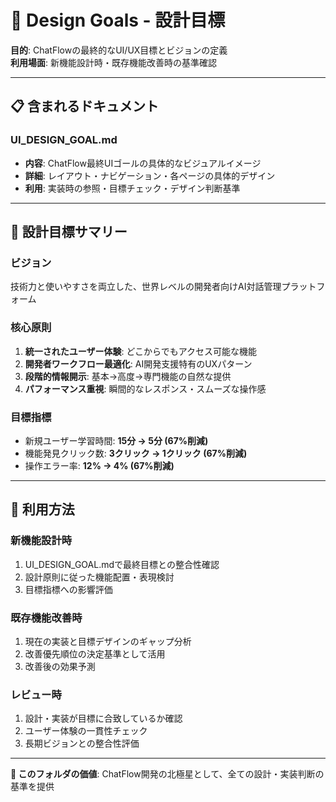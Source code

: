 # 🎯 Design Goals - 設計目標

**目的**: ChatFlowの最終的なUI/UX目標とビジョンの定義  
**利用場面**: 新機能設計時・既存機能改善時の基準確認

---

## 📋 **含まれるドキュメント**

### **UI_DESIGN_GOAL.md**
- **内容**: ChatFlow最終UIゴールの具体的なビジュアルイメージ
- **詳細**: レイアウト・ナビゲーション・各ページの具体的デザイン
- **利用**: 実装時の参照・目標チェック・デザイン判断基準

---

## 🎯 **設計目標サマリー**

### **ビジョン**
技術力と使いやすさを両立した、世界レベルの開発者向けAI対話管理プラットフォーム

### **核心原則**
1. **統一されたユーザー体験**: どこからでもアクセス可能な機能
2. **開発者ワークフロー最適化**: AI開発支援特有のUXパターン  
3. **段階的情報開示**: 基本→高度→専門機能の自然な提供
4. **パフォーマンス重視**: 瞬間的なレスポンス・スムーズな操作感

### **目標指標**
- 新規ユーザー学習時間: **15分 → 5分 (67%削減)**
- 機能発見クリック数: **3クリック → 1クリック (67%削減)**
- 操作エラー率: **12% → 4% (67%削減)**

---

## 🚀 **利用方法**

### **新機能設計時**
1. UI_DESIGN_GOAL.mdで最終目標との整合性確認
2. 設計原則に従った機能配置・表現検討
3. 目標指標への影響評価

### **既存機能改善時**  
1. 現在の実装と目標デザインのギャップ分析
2. 改善優先順位の決定基準として活用
3. 改善後の効果予測

### **レビュー時**
1. 設計・実装が目標に合致しているか確認
2. ユーザー体験の一貫性チェック
3. 長期ビジョンとの整合性評価

---

**📍 このフォルダの価値**: ChatFlow開発の北極星として、全ての設計・実装判断の基準を提供 